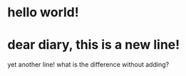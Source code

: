 # hello world!

# dear diary, this is a new line!

yet another line! what is the difference without adding?